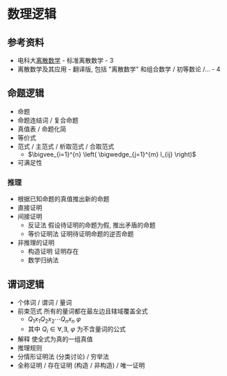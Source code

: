# 数理逻辑

## 参考资料

* 电科大[离散数学](https://www.bilibili.com/video/BV1RA411C7ma) - 标准离散数学 - 3
* 离散数学及其应用 - 翻译版, 包括 "离散数学" 和组合数学 / 初等数论 /... - 4

## 命题逻辑

* 命题
* 命题连结词 / 复合命题
* 真值表 / 命题化简
* 等价式
* 范式 / 主范式 / 析取范式 / 合取范式
    * $\bigvee_{i=1}^{n} \left( \bigwedge_{j=1}^{m} l_{ij} \right)$
* 可满足性

### 推理

* 根据已知命题的真值推出新的命题
* 直接证明
* 间接证明
    * 反证法 假设待证明的命题为假, 推出矛盾的命题
    * 等价证明法 证明待证明命题的逆否命题
* 非推理的证明
    * 构造证明 证明存在
    * 数学归纳法

## 谓词逻辑

* 个体词 / 谓词 / 量词
* 前束范式 所有的量词都在最左边且辖域覆盖全式
    * $Q_1x_1 Q_2x_2 \cdots Q_nx_n \ \varphi$
    * 其中 $Q_i \in { \forall, \exists }$, $\varphi$ 为不含量词的公式
* 解释 使全式为真的一组真值
* 推理规则
* 分情形证明法 (分类讨论) / 穷举法
* 全称证明 / 存在证明 (构造 / 非构造) / 唯一证明
